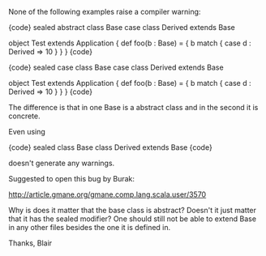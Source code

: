 None of the following examples raise a compiler warning:

{code}
sealed abstract class Base 
case class Derived extends Base 
 
object Test extends Application 
{ 
  def foo(b : Base) = { 
    b match { 
      case d : Derived => 10 
    } 
  } 
} 
{code}

{code}
sealed case class Base 
case class Derived extends Base 
 
object Test extends Application 
{ 
  def foo(b : Base) = { 
    b match { 
      case d : Derived => 10 
    } 
  } 
} 
{code}

The difference is that in one Base is a abstract class and in the second it is
concrete.

Even using

{code}
sealed class Base 
class Derived extends Base 
{code}

doesn't generate any warnings.

Suggested to open this bug by Burak:

http://article.gmane.org/gmane.comp.lang.scala.user/3570



Why is does it matter that the base class is abstract?  Doesn't it just matter that it has
the sealed modifier?  One should still not be able to extend Base in any other files
besides the one it is defined in.

Thanks,
Blair
